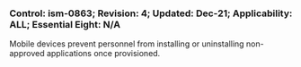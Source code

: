 ### Control: ism-0863; Revision: 4; Updated: Dec-21; Applicability: ALL; Essential Eight: N/A
<p>Mobile devices prevent personnel from installing or uninstalling non-approved applications once provisioned.</p>